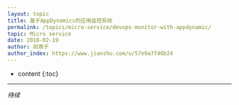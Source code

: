 ```yaml
---
layout: topic
title: 基于AppDynamics的应用监控系统
permalink: /topics/micro-service/devops-monitor-with-appdynamic/
topic: Micro service
date: 2018-02-19
author: 祁燕子
author_index: https://www.jianshu.com/u/57e9a7f46b24
---
```


* content
{:toc}

---

*待续*

